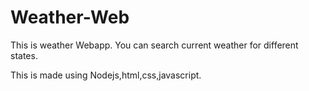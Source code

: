 # Weather-Web

This is weather Webapp. You can search current weather for different states.

This is made using Nodejs,html,css,javascript.
